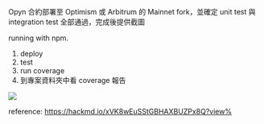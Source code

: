 Opyn 合約部署至 Optimism 或 Arbitrum 的 Mainnet fork，並確定 unit test 與 integration test 全部通過，完成後提供截圖

running with npm.
1. deploy
2. test
3. run coverage
4. 到專案資料夾中看 coverage 報告

![](https://i.imgur.com/ddmj6gF.png)



reference: https://hackmd.io/xVK8wEuSStGBHAXBUZPx8Q?view%





